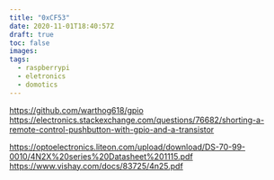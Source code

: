```yaml
---
title: "0xCF53"
date: 2020-11-01T18:40:57Z
draft: true
toc: false
images:
tags: 
  - raspberrypi
  - eletronics
  - domotics
---
```



https://github.com/warthog618/gpio
https://electronics.stackexchange.com/questions/76682/shorting-a-remote-control-pushbutton-with-gpio-and-a-transistor


https://optoelectronics.liteon.com/upload/download/DS-70-99-0010/4N2X%20series%20Datasheet%201115.pdf
https://www.vishay.com/docs/83725/4n25.pdf

